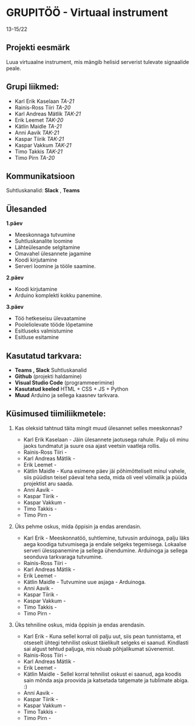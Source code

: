 # GRUPITÖÖ - Virtuaal instrument
13-15/22 

## Projekti eesmärk
Luua virtuaalne instrument, mis mängib helisid serverist tulevate signaalide peale. 

## Grupi liikmed:
- Karl Erik Kaselaan _TA-21_
- Rainis-Ross Tiiri _TA-20_
- Karl Andreas Mätlik _TAK-21_
- Erik Leemet _TAK-20_
- Kätlin Maidle _TA-21_
- Anni Aavik _TAK-21_
- Kaspar Tiirik _TAK-21_
- Kaspar Vakkum _TAK-21_
- Timo Takkis _TAK-21_
- Timo Pirn _TA-20_

## Kommunikatsioon
Suhtluskanalid: 
**Slack** , 
**Teams**

## Ülesanded
**1.päev**
- Meeskonnaga tutvumine
- Suhtluskanalite loomine
- Lähteülesande selgitamine
- Omavahel ülesannete jagamine
- Koodi kirjutamine
- Serveri loomine ja tööle saamine.

**2.päev**
- Koodi kirjutamine 
- Arduino komplekti kokku panemine.

**3.päev**
- Töö hetkeseisu ülevaatamine
- Pooleliolevate tööde lõpetamine
- Esitluseks valmistumine
- Esitluse esitamine

## Kasutatud tarkvara:
* **Teams , Slack** Suhtluskanalid 
* **Github** (projekti haldamine)
* **Visual Studio Code** (programmeerimine)
* **Kasutatud keeled** HTML + CSS + JS + Python
* **Muud** Arduino ja sellega kaasnev tarkvara.

## Küsimused tiimiliikmetele: 
1. Kas oleksid tahtnud täita mingit muud ülesannet selles meeskonnas?
   * Karl Erik Kaselaan - Jäin ülesannete jaotusega rahule. Palju oli minu jaoks tundmatut ja suure osa ajast veetsin vaatleja rollis. 
   * Rainis-Ross Tiiri - 
   * Karl Andreas Mätlik -
   * Erik Leemet -
   * Kätlin Maidle - Kuna esimene päev jäi põhimõtteliselt minul vahele, siis püüdisn teisel päeval teha seda, mida oli veel võimalik ja püüda projektist aru saada.
   * Anni Aavik -
   * Kaspar Tiirik - 
   * Kaspar Vakkum -
   * Timo Takkis -
   * Timo Pirn -


2. Üks pehme oskus, mida õppisin ja endas arendasin.
   * Karl Erik - Meeskonnatöö, suhtlemine, tutvusin arduinoga, palju läks aega koodiga tutvumisega ja endale selgeks tegemisega. Lokaalse serveri ülesspanemine ja sellega ühendumine. Arduinoga ja sellega seonduva tarkvaraga tutvumine.
   * Rainis-Ross Tiiri -
   * Karl Andreas Mätlik -
   * Erik Leemet -
   * Kätlin Maidle - Tutvumine uue asjaga - Arduinoga.
   * Anni Aavik -
   * Kaspar Tiirik -
   * Kaspar Vakkum -
   * Timo Takkis -
   * Timo Pirn -
   

3. Üks tehniline oskus, mida õppisin ja endas arendasin.
   * Karl Erik - Kuna sellel korral oli palju uut, siis pean tunnistama, et otseselt ühtegi tehnilist oskust täielikult selgeks ei saanud. Kindlasti sai algust tehtud paljuga, mis nõuab põhjalikumat süvenemist.
   * Rainis-Ross Tiiri - 
   * Karl Andreas Mätlik -
   * Erik Leemet - 
   * Kätlin Maidle - Sellel korral tehnilist oskust ei saanud, aga koodis sain mõnda asja proovida ja katsetada tatgemate ja tublimate abiga. :)
   * Anni Aavik -
   * Kaspar Tiirik -
   * Kaspar Vakkum -
   * Timo Takkis -
   * Timo Pirn -
   

